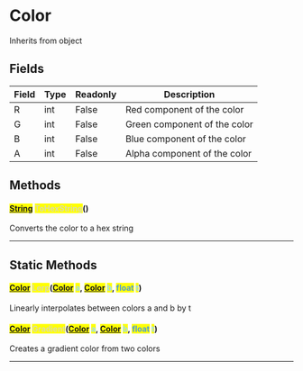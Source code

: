 # Color
Inherits from object
## Fields
|Field|Type|Readonly|Description|
|---|---|---|---|
|R|int|False|Red component of the color|
|G|int|False|Green component of the color|
|B|int|False|Blue component of the color|
|A|int|False|Alpha component of the color|
## Methods
#### <mark style="color:#509cd4;">[String](../static/String.md)</mark> <mark style="color:#dcdcaa;">ToHexString</mark>()
Converts the color to a hex string

---

## Static Methods
#### <mark style="color:#509cd4;">[Color](../objects/Color.md)</mark> <mark style="color:#dcdcaa;">Lerp</mark>(<mark style="color:#509cd4;">[Color](../objects/Color.md)</mark> <mark style="color:#9cdcfe;">a</mark>, <mark style="color:#509cd4;">[Color](../objects/Color.md)</mark> <mark style="color:#9cdcfe;">b</mark>, <mark style="color:#509cd4;">float</mark> <mark style="color:#9cdcfe;">t</mark>)
Linearly interpolates between colors a and b by t
#### <mark style="color:#509cd4;">[Color](../objects/Color.md)</mark> <mark style="color:#dcdcaa;">Gradient</mark>(<mark style="color:#509cd4;">[Color](../objects/Color.md)</mark> <mark style="color:#9cdcfe;">a</mark>, <mark style="color:#509cd4;">[Color](../objects/Color.md)</mark> <mark style="color:#9cdcfe;">b</mark>, <mark style="color:#509cd4;">float</mark> <mark style="color:#9cdcfe;">t</mark>)
Creates a gradient color from two colors

---


